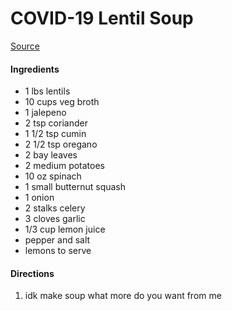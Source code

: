 
# COVID-19 Lentil Soup
[Source](https://www.washingtonpost.com/news/voraciously/wp/2020/03/08/this-lentil-soup-is-so-good-one-nurse-has-eaten-it-for-lunch-every-workday-for-17-years/)

#### Ingredients

 - 1 lbs lentils
 - 10 cups veg broth
 - 1 jalepeno
 - 2 tsp coriander
 - 1 1/2 tsp cumin
 - 2 1/2 tsp oregano
 - 2 bay leaves
 - 2 medium potatoes
 - 10 oz spinach
 - 1 small butternut squash
 - 1 onion
 - 2 stalks celery
 - 3 cloves garlic
 - 1/3 cup lemon juice
 - pepper and salt
 - lemons to serve

 #### Directions

 1. idk make soup what more do you want from me
